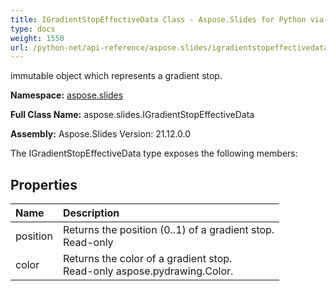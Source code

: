 ```yaml
---
title: IGradientStopEffectiveData Class - Aspose.Slides for Python via .NET - API Reference
type: docs
weight: 1550
url: /python-net/api-reference/aspose.slides/igradientstopeffectivedata/
---
```


immutable object which represents a gradient stop.

**Namespace:** [aspose.slides](/python-net/api-reference/aspose.slides/)

**Full Class Name:** aspose.slides.IGradientStopEffectiveData

**Assembly:**  Aspose.Slides Version: 21.12.0.0

The IGradientStopEffectiveData type exposes the following members:
## **Properties**
|**Name**|**Description**|
| :- | :- |
|position|Returns the position (0..1) of a gradient stop.<br/>            Read-only|
|color|Returns the color of a gradient stop.<br/>            Read-only aspose.pydrawing.Color.|
